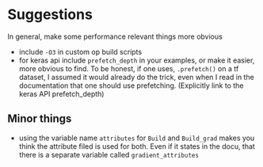 # Suggestions

In general, make some performance relevant things more obvious
* include `-O3` in custom op build scripts
* for keras api include `prefetch_depth` in your examples, or make it easier, more obvious to find. To be honest, if one uses, `.prefetch()` on a tf dataset, I assumed it would already do the trick, even when I read in the documentation that one should use prefetching. (Explicitly link to the keras API prefetch_depth)

## Minor things

- using the variable name `attributes` for `Build` and `Build_grad` makes you think the attribute filed is used for both. Even if it states in the docu, that there is a separate variable called `gradient_attributes`